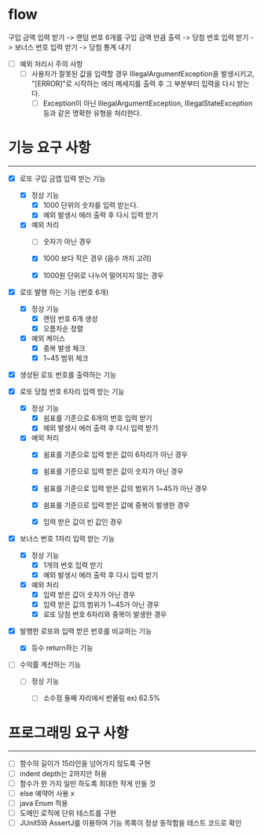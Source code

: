 # flow

구입 금액 입력 받기 -> 랜덤 번호 6개를 구입 금액 만큼 출력 -> 당첨 번호 입력 받기 -> 보너스 번호 입력 받기
-> 당첨 통계 내기

- [ ] 예외 처리시 주의 사항
    - [ ] 사용자가 잘못된 값을 입력할 경우 IllegalArgumentException을 발생시키고,
      "[ERROR]"로 시작하는 에러 메세지를 출력 후 그 부분부터 입력을 다시 받는다.
        - [ ] Exception이 아닌 IllegalArgumentException, IllegalStateException 등과 같은 명확한 유형을 처리한다.

# 기능 요구 사항

----

- [x] 로또 구입 금앱 입력 받는 기능
    - [x] 정상 기능
        - [x] 1000 단위의 숫자를 입력 받는다.
        - [x] 예외 발생시 에러 출력 후 다시 입력 받기
    - [x] 예외 처리
        - [ ] 숫자가 아닌 경우
        - [x] 1000 보다 작은 경우 (음수 까지 고려)
        - [x] 1000원 단위로 나누어 떨어지지 않는 경우


- [x] 로또 발행 하는 기능 (번호 6개)
    - [x] 정상 기능
        - [x] 랜덤 번호 6개 생성
        - [x] 오름차순 정렬
    - [x] 예외 케이스
        - [x] 중복 발생 체크
        - [x] 1~45 범위 체크

- [x] 생성된 로또 번호를 출력하는 기능

- [x] 로또 당첨 번호 6자리 입력 받는 기능
    - [x] 정상 기능
        - [x] 쉼표를 기준으로 6개의 번호 입력 받기
        - [x] 예외 발생시 에러 출력 후 다시 입력 받기
    - [x] 예외 처리
        - [x] 쉼표를 기준으로 입력 받은 값이 6자리가 아닌 경우
        - [x] 쉼표를 기준으로 입력 받은 값이 숫자가 아닌 경우
        - [x] 쉼표를 기준으로 입력 받은 값의 범위가 1~45가 아닌 경우
        - [x] 쉼표를 기준으로 입력 받은 값에 중복이 발생한 경우
        - [x] 입력 받은 값이 빈 값인 경우


- [x] 보너스 번호 1자리 입력 받는 기능
    - [x] 정상 기능
        - [x] 1개의 번호 입력 받기
        - [x] 예외 발생시 에러 출력 후 다시 입력 받기
    - [x] 예외 처리
        - [x] 입력 받은 값이 숫자가 아닌 경우
        - [x] 입력 받은 값의 범위가 1~45가 아닌 경우
        - [x] 로또 당첨 번호 6자리와 중복이 발생한 경우

- [x] 발행한 로또와 입력 받은 번호를 비교하는 기능
    - [x] 등수 return하는 기능


- [ ] 수익률 계산하는 기능
    - [ ] 정상 기능
        - [ ] 소수점 둘째 자리에서 반올림 ex) 62.5%


# 프로그래밍 요구 사항

---

- [ ] 함수의 길이가 15라인을 넘어가지 않도록 구현
- [ ] indent depth는 2까지만 허용
- [ ] 함수가 한 가지 일만 하도록 최대한 작게 만들 것
- [ ] else 예약어 사용 x
- [ ] java Enum 적용
- [ ] 도메인 로직에 단위 테스트를 구현
- [ ] JUnit5와 AssertJ를 이용하여 기능 목록이 정상 동작함을 테스트 코드로 확인
